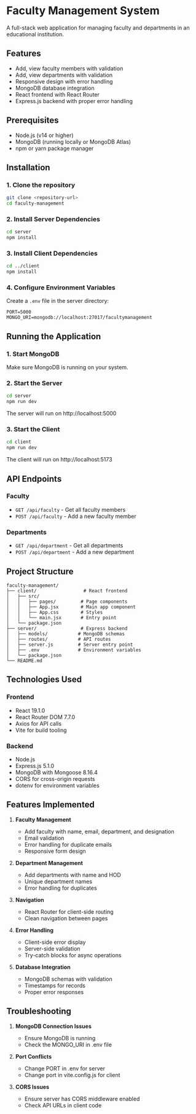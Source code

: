 # Faculty Management System

A full-stack web application for managing faculty and departments in an educational institution.

## Features

- Add, view faculty members with validation
- Add, view departments with validation
- Responsive design with error handling
- MongoDB database integration
- React frontend with React Router
- Express.js backend with proper error handling

## Prerequisites

- Node.js (v14 or higher)
- MongoDB (running locally or MongoDB Atlas)
- npm or yarn package manager

## Installation

### 1. Clone the repository
```bash
git clone <repository-url>
cd faculty-management
```

### 2. Install Server Dependencies
```bash
cd server
npm install
```

### 3. Install Client Dependencies
```bash
cd ../client
npm install
```

### 4. Configure Environment Variables
Create a `.env` file in the server directory:
```
PORT=5000
MONGO_URI=mongodb://localhost:27017/facultymanagement
```

## Running the Application

### 1. Start MongoDB
Make sure MongoDB is running on your system.

### 2. Start the Server
```bash
cd server
npm run dev
```
The server will run on http://localhost:5000

### 3. Start the Client
```bash
cd client
npm run dev
```
The client will run on http://localhost:5173

## API Endpoints

### Faculty
- `GET /api/faculty` - Get all faculty members
- `POST /api/faculty` - Add a new faculty member

### Departments
- `GET /api/department` - Get all departments
- `POST /api/department` - Add a new department

## Project Structure

```
faculty-management/
├── client/                 # React frontend
│   ├── src/
│   │   ├── pages/         # Page components
│   │   ├── App.jsx        # Main app component
│   │   ├── App.css        # Styles
│   │   └── main.jsx       # Entry point
│   └── package.json
├── server/                # Express backend
│   ├── models/           # MongoDB schemas
│   ├── routes/           # API routes
│   ├── server.js         # Server entry point
│   ├── .env              # Environment variables
│   └── package.json
└── README.md
```

## Technologies Used

### Frontend
- React 19.1.0
- React Router DOM 7.7.0
- Axios for API calls
- Vite for build tooling

### Backend
- Node.js
- Express.js 5.1.0
- MongoDB with Mongoose 8.16.4
- CORS for cross-origin requests
- dotenv for environment variables

## Features Implemented

1. **Faculty Management**
   - Add faculty with name, email, department, and designation
   - Email validation
   - Error handling for duplicate emails
   - Responsive form design

2. **Department Management**
   - Add departments with name and HOD
   - Unique department names
   - Error handling for duplicates

3. **Navigation**
   - React Router for client-side routing
   - Clean navigation between pages

4. **Error Handling**
   - Client-side error display
   - Server-side validation
   - Try-catch blocks for async operations

5. **Database Integration**
   - MongoDB schemas with validation
   - Timestamps for records
   - Proper error responses

## Troubleshooting

1. **MongoDB Connection Issues**
   - Ensure MongoDB is running
   - Check the MONGO_URI in .env file

2. **Port Conflicts**
   - Change PORT in .env for server
   - Change port in vite.config.js for client

3. **CORS Issues**
   - Ensure server has CORS middleware enabled
   - Check API URLs in client code
